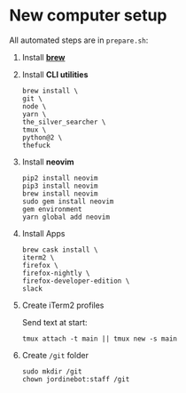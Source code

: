 # New computer setup

All automated steps are in `prepare.sh`:

1. Install [**brew**](https://brew.sh/)
1. Install **CLI utilities**

    ```
    brew install \
    git \
    node \
    yarn \
    the_silver_searcher \
    tmux \
    python@2 \
    thefuck
    ```

1. Install **neovim**

    ```
    pip2 install neovim
    pip3 install neovim
    brew install neovim
    sudo gem install neovim
    gem environment
    yarn global add neovim
    ```

1. Install Apps

    ```
    brew cask install \
    iterm2 \
    firefox \
    firefox-nightly \
    firefox-developer-edition \
    slack

1. Create iTerm2 profiles

    Send text at start:

    ```
    tmux attach -t main || tmux new -s main
    ```

1. Create `/git` folder

    ```
    sudo mkdir /git
    chown jordinebot:staff /git
    ```
